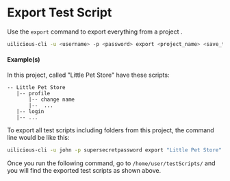 # Export Test Script

Use the `export` command to export everything from a project .
```bash
uilicious-cli -u <username> -p <password> export <project_name> <save_to_local_directory>
```
#### Example(s)
 
In this project, called "Little Pet Store" have these scripts:
```
-- Little Pet Store
   |-- profile
       |-- change name
       |--  ...
   |-- login
   |-- ... 
```

To export all test scripts including folders from this project, the command line would be like this:
```bash
uilicious-cli -u john -p supersecretpassword export "Little Pet Store" "/home/user/testScripts/"
```
Once you run the following command, go to `/home/user/testScripts/` and you will find the exported test scripts as shown above.
